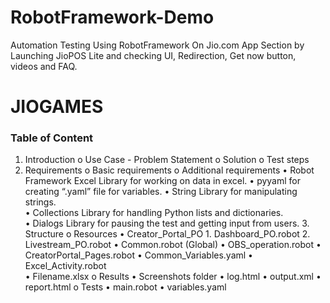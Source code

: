 # RobotFramework-Demo
Automation Testing Using RobotFramework On Jio.com App Section by Launching JioPOS Lite and checking UI, Redirection, Get now button, videos and FAQ.

# JIOGAMES
### Table of Content
   1. Introduction
       o	Use Case - Problem Statement
       o	Solution
       o	Test steps
   2.	Requirements
       o	Basic requirements
       o	Additional requirements
           •	Robot Framework Excel Library for working on data in excel.
           •	pyyaml for creating “.yaml” file for variables.
           •	String Library for manipulating strings.                           
           •	Collections Library for handling Python lists and      dictionaries.                            
           •	Dialogs Library for pausing the test and getting input from users.
    3. Structure
        o	Resources
           •	Creator_Portal_PO
            1.	Dashboard_PO.robot
            2.	Livestream_PO.robot
           •	Common.robot (Global)
           •	OBS_operation.robot
           •	CreatorPortal_Pages.robot
           •	Common_Variables.yaml
           •	Excel_Activity.robot  
           •	 Filename.xlsx
        o	Results
           •	Screenshots folder
           •	log.html
           •	output.xml
           •	report.html
        o	Tests
           •	main.robot
           •	variables.yaml



